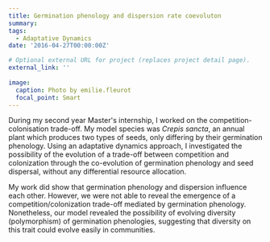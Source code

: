 ```yaml
---
title: Germination phenology and dispersion rate coevoluton
summary: 
tags:
  - Adaptative Dynamics
date: '2016-04-27T00:00:00Z'

# Optional external URL for project (replaces project detail page).
external_link: ''
  
image:
  caption: Photo by emilie.fleurot
  focal_point: Smart
---
```

During my second year Master's internship, I worked on the competition-colonisation trade-off. My model species was <i>Crepis sancta</i>, an annual plant which produces two types of seeds, only differing by their germination phenology.
Using an adaptative dynamics approach, I investigated the possibility of the evolution of a trade-off between competition and colonization through the co-evolution of germination phenology and seed dispersal, without any differential resource allocation. 
  
My work did show that germination phenology and dispersion influence each other. However, we were not able to reveal the emergence of a competition/colonization trade-off mediated by germination phenology. Nonetheless, our model revealed the possibility of evolving diversity (polymorphism) of germination phenologies, suggesting that diversity on this trait could evolve easily in communities.
